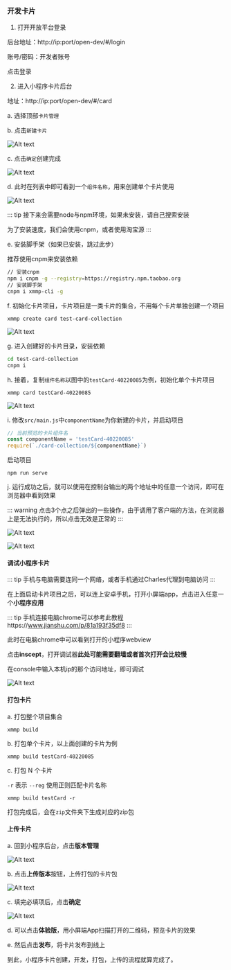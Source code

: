 ### 开发卡片

1. 打开开放平台登录

后台地址：http://ip:port/open-dev/#/login

账号/密码：开发者账号

点击登录

2. 进入小程序卡片后台

地址：http://ip:port/open-dev/#/card

a. 选择顶部`卡片管理`

b. 点击`新建卡片`

![Alt text](http://file.iming.work/4c38737468694f21af99.png)

c. 点击`确定`创建完成

![Alt text](http://file.iming.work/ceb4bd88c983f204ae09.png)

d. 此时在列表中即可看到一个`组件名称`，用来创建单个卡片使用

![Alt text](http://file.iming.work/2a6d9d720c7203e82cea.png)

::: tip 
接下来会需要node与npm环境，如果未安装，请自己搜索安装 

为了安装速度，我们会使用cnpm，或者使用淘宝源 
:::

e. 安装脚手架（如果已安装，跳过此步）

推荐使用cnpm来安装依赖

```bash
// 安装cnpm
npm i cnpm -g --registry=https://registry.npm.taobao.org
// 安装脚手架
cnpm i xmmp-cli -g
```

f. 初始化卡片项目，卡片项目是一类卡片的集合，不用每个卡片单独创建一个项目
```
xmmp create card test-card-collection
```

![Alt text](http://file.iming.work/cf1993281bfe2af0d214.png)

g. 进入创建好的卡片目录，安装依赖
```bash
cd test-card-collection
cnpm i
```

h. 接着，复制`组件名称`以图中的`testCard-40220085`为例，初始化单个卡片项目

```
xmmp card testCard-40220085
```

![Alt text](http://file.iming.work/d0f195767eb204c9bcb6.png)


i. 修改`src/main.js`中`componentName`为你新建的卡片，并启动项目

```js
// 当前预览的卡片组件名
const componentName = 'testCard-40220085'
require(`./card-collection/${componentName}`)
```

启动项目

```
npm run serve
```

j. 运行成功之后，就可以使用在控制台输出的两个地址中的任意一个访问，即可在浏览器中看到效果

::: warning 
点击3个点之后弹出的一些操作，由于调用了客户端的方法，在浏览器上是无法执行的，所以点击无效是正常的 
:::

![Alt text](http://file.iming.work/f29a492d38e7dbf96440.png)


![Alt text](http://file.iming.work/6dba188bf81a66452f79.png)


#### 调试小程序卡片

::: tip 
手机与电脑需要连同一个网络，或者手机通过Charles代理到电脑访问 
:::


在上面启动卡片项目之后，可以连上安卓手机，打开小屏端app，点击进入任意一个**小程序应用**

::: tip 
手机连接电脑chrome可以参考此教程https://www.jianshu.com/p/81a193f35df8 
:::

此时在电脑chrome中可以看到打开的小程序webview

点击**inscept**，打开调试器**此处可能需要翻墙或者首次打开会比较慢**

在console中输入本机ip的那个访问地址，即可调试

![Alt text](http://file.iming.work/9e8c6a78663f1f76a896.png)


#### 打包卡片

a. 打包整个项目集合

```
xmmp build
```

b. 打包单个卡片，以上面创建的卡片为例

```
xmmp build testCard-40220085
```

c. 打包 N 个卡片

`-r` 表示 `--reg` 使用正则匹配卡片名称

```
xmmp build testCard -r
```

打包完成后，会在`zip`文件夹下生成对应的zip包

#### 上传卡片

a. 回到小程序后台，点击**版本管理**

![Alt text](http://file.iming.work/fd033be8c0589796ea54.png)


b. 点击**上传版本**按钮，上传打包的卡片包

![Alt text](http://file.iming.work/a092827ddc04bf108f9d.png)

c. 填完必填项后，点击**确定**

![Alt text](http://file.iming.work/96cc23333341faa009e0.png)

d. 可以点击**体验版**，用小屏端App扫描打开的二维码，预览卡片的效果

e. 然后点击**发布**，将卡片发布到线上

到此，小程序卡片创建，开发，打包，上传的流程就算完成了。
